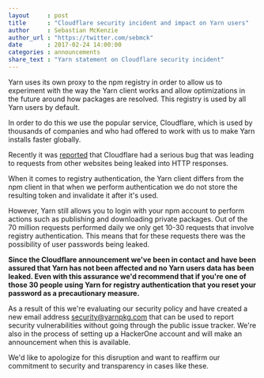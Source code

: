 ```yaml
---
layout     : post
title      : "Cloudflare security incident and impact on Yarn users"
author     : Sebastian McKenzie
author_url : "https://twitter.com/sebmck"
date       : 2017-02-24 14:00:00
categories : announcements
share_text : "Yarn statement on Cloudflare security incident"
---
```


Yarn uses its own proxy to the npm registry in order to allow us to experiment
with the way the Yarn client works and allow optimizations in the future around
how packages are resolved. This registry is used by all Yarn users by default.

In order to do this we use the popular service, Cloudflare, which is used by
thousands of companies and who had offered to work with us to make Yarn installs
faster globally.

Recently it was [reported](https://blog.cloudflare.com/incident-report-on-memory-leak-caused-by-cloudflare-parser-bug/)
that Cloudflare had a serious bug that was leading to requests from other websites
being leaked into HTTP responses.

When it comes to registry authentication, the Yarn client differs from the npm
client in that when we perform authentication we do not store the resulting token
and invalidate it after it's used.

However, Yarn still allows you to login with your npm account to perform actions
such as publishing and downloading private packages. Out of the 70 million requests
performed daily we only get 10-30 requests that involve registry authentication.
This means that for these requests there was the possibility of user passwords
being leaked.

**Since the Cloudflare announcement we've been in contact and have been assured
that Yarn has not been affected and no Yarn users data has been leaked. Even with
this assurance we'd recommend that if you're one of those 30 people using Yarn for
registry authentication that you reset your password as a precautionary measure.**

As a result of this we're evaluating our security policy and have created a new email
address [security@yarnpkg.com](mailto:security@yarnpkg.com) that can be used to report
security vulnerabilities without going through the public issue tracker. We're also in
the process of setting up a HackerOne account and will make an announcement when this
is available.

We'd like to apologize for this disruption and want to reaffirm our commitment to security
and transparency in cases like these.
